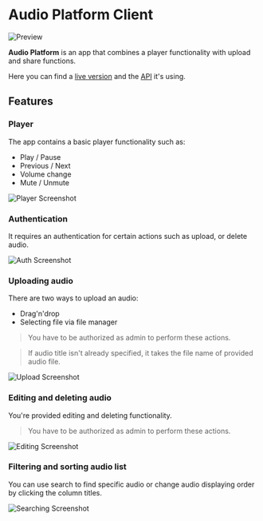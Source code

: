 # Audio Platform Client

![Preview]()

**Audio Platform** is an app that combines a player functionality with upload and share functions.

Here you can find a [live version](https://audio-platform.netlify.app/) and the [API](https://github.com/kiriushkin/audio-platform-api) it's using.

## Features

### Player

The app contains a basic player functionality such as:

- Play / Pause
- Previous / Next
- Volume change
- Mute / Unmute

![Player Screenshot]()

### Authentication

It requires an authentication for certain actions such as upload, or delete audio.

![Auth Screenshot]()

### Uploading audio

There are two ways to upload an audio:

- Drag'n'drop
- Selecting file via file manager

> You have to be authorized as admin to perform these actions.

> If audio title isn't already specified, it takes the file name of provided audio file.

![Upload Screenshot]()

### Editing and deleting audio

You're provided editing and deleting functionality.

> You have to be authorized as admin to perform these actions.

![Editing Screenshot]()

### Filtering and sorting audio list

You can use search to find specific audio or change audio displaying order by clicking the column titles.

![Searching Screenshot]()
